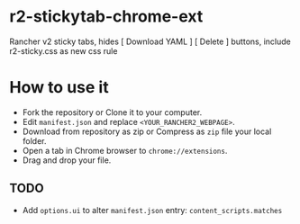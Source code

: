 # r2-stickytab-chrome-ext
Rancher v2 sticky tabs, hides [ Download YAML ] [ Delete ] buttons, include r2-sticky.css as new css rule

# How to use it

- Fork the repository or Clone it to your computer.
- Edit `manifest.json` and replace `<YOUR_RANCHER2_WEBPAGE>`.
- Download from repository as zip or Compress as `zip` file your local folder.
- Open a tab in Chrome browser to `chrome://extensions`.
- Drag and drop your file.

## TODO

- Add `options.ui` to alter `manifest.json` entry: `content_scripts.matches`
